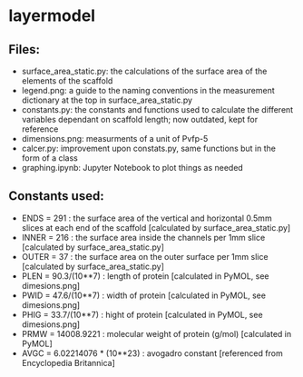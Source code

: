 # layermodel

## Files:
 - surface_area_static.py: the calculations of the surface area of the elements of the scaffold
 - legend.png: a guide to the naming conventions in the measurement dictionary at the top in surface_area_static.py
 - constants.py: the constants and functions used to calculate the different variables dependant on scaffold length; now outdated, kept for reference
 - dimensions.png: measurments of a unit of Pvfp-5
 - calcer.py: improvement upon constats.py, same functions but in the form of a class
 - graphing.ipynb: Jupyter Notebook to plot things as needed
 
 ## Constants used:
 - ENDS = 291 : the surface area of the vertical and horizontal 0.5mm slices at each end of the scaffold [calculated by surface_area_static.py]
 - INNER = 216 : the surface area inside the channels per 1mm slice [calculated by surface_area_static.py]
 - OUTER = 37 : the surface area on the outer surface per 1mm slice [calculated by surface_area_static.py]
 - PLEN = 90.3/(10**7) : length of protein [calculated in PyMOL, see dimesions.png]
 - PWID = 47.6/(10**7) : width of protein [calculated in PyMOL, see dimesions.png]
 - PHIG = 33.7/(10**7) : hight of protein [calculated in PyMOL, see dimesions.png]
 - PRMW = 14008.9221 : molecular weight of protein (g/mol) [calculated in PyMOL]
 - AVGC = 6.02214076 * (10**23)  : avogadro constant [referenced from Encyclopedia Britannica]
